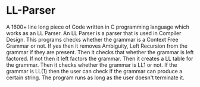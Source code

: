 # LL-Parser
A 1600+ line long piece of Code written in C programming language which works as an LL Parser. An LL Parser is a parser that is used in Compiler Design. This programs checks whether the grammar is a Context Free Grammar or not. If yes then it removes Ambiguity, Left Recursion from the grammar if they are present. Then it checks that whether the grammar is left factored. If not then it left factors the grammar. Then it creates a LL table for the grammar. Then it checks whether the grammar is LL1 or not. If the grammar is LL(1) then the user can check if the grammar can produce a certain string. The program runs as long as the user doesn't terminate it.
